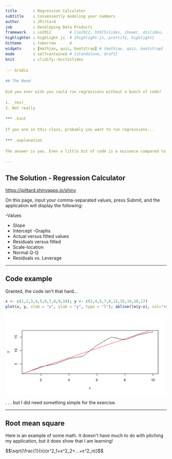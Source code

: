 ```yaml
---
title       : Regression Calculator
subtitle    : Conveniently modeling your numbers
author      : JPittard
job         : Developing Data Products
framework   : io2012        # {io2012, html5slides, shower, dzslides, ...}
highlighter : highlight.js  # {highlight.js, prettify, highlight}
hitheme     : tomorrow      # 
widgets     : [mathjax, quiz, bootstrap] # {mathjax, quiz, bootstrap}
mode        : selfcontained # {standalone, draft}
knit        : slidify::knit2slides

--- &radio

## The Need

Did you ever wish you could run regressions without a bunch of code?

1. _Yes!_
2. Not really

*** .hint 

If you are in this class, probably you want to run regressions...

*** .explanation

The answer is yes. Even a little bit of code is a nuisance compared to having it done for you.

---
```


## The Solution - Regression Calculator

<a href="https://jpittard.shinyapps.io/shiny/">https://jpittard.shinyapps.io/shiny</a>

On this page, input your comma-separated values, press Submit, and the application will display the following:

-Values
  - Slope
  - Intercept
-Graphs
  - Actual versus fitted values
  - Residuals versus fitted
  - Scale-location
  - Normal Q-Q
  - Residuals vs. Leverage

---


## Code example

Granted, the code isn't that hard...

```r
x <- c(1,2,3,4,5,6,7,8,9,10); y <- c(2,4,5,7,8,12,15,14,16,17)
plot(x, y, xlab = "x", ylab = "y", type = "l"); abline(lm(y~x), col="red")
```

![plot of chunk unnamed-chunk-1](assets/fig/unnamed-chunk-1-1.png) 

. . . but I did need something simple for the exercise.

---

## Root mean square

Here is an example of some math. It doesn't have much to do with pitching my application, but it does show that I am learning!

<p>$$\sqrt{\frac{1}{n}(x^2_1+x^2_2+...+x^2_n)}$$</p>


